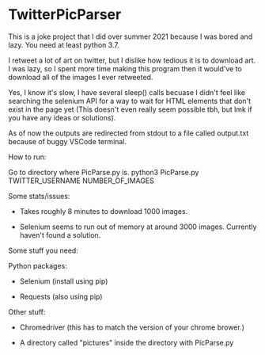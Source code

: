 # TwitterPicParser

This is a joke project that I did over summer 2021 because I was bored and lazy. You need at least python 3.7.

I retweet a lot of art on twitter, but I dislike how tedious it is to download art.
I was lazy, so I spent more time making this program then it would've to download all of the images I ever retweeted.

Yes, I know it's slow, I have several sleep() calls becuase I didn't feel like searching the selenium API for a way to wait for HTML elements that don't exist in the page yet (This doesn't even really seem possible tbh, but lmk if you have any ideas or solutions).

As of now the outputs are redirected from stdout to a file called output.txt because of buggy VSCode terminal.

How to run:

Go to directory where PicParse.py is.
python3 PicParse.py TWITTER_USERNAME NUMBER_OF_IMAGES

Some stats/issues:

- Takes roughly 8 minutes to download 1000 images. 

- Selenium seems to run out of memory at around 3000 images. Currently haven't found a solution.

Some stuff you need:


Python packages:

- Selenium (install using pip)

- Requests (also using pip)


Other stuff:

- Chromedriver (this has to match the version of your chrome brower.)

- A directory called "pictures" inside the directory with PicParse.py
